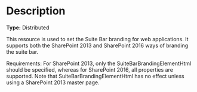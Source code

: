 # Description

**Type:** Distributed

This resource is used to set the Suite Bar branding for web
applications. It supports both the SharePoint 2013 and SharePoint
2016 ways of branding the suite bar.

Requirements:
For SharePoint 2013, only the SuiteBarBrandingElementHtml
should be specified, whereas for SharePoint 2016, all properties
are supported. Note that SuiteBarBrandingElementHtml has no
effect unless using a SharePoint 2013 master page.
